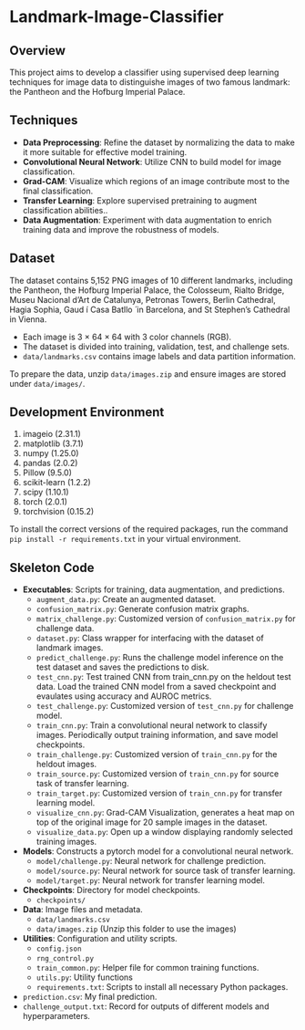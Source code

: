 # Landmark-Image-Classifier

## Overview
This project aims to develop a classifier using supervised deep learning techniques for image data to distinguishe images of two famous landmark: the Pantheon and the Hofburg Imperial Palace.

## Techniques
- **Data Preprocessing**: Refine the dataset by normalizing the data to make it more suitable for effective model training.
- **Convolutional Neural Network**: Utilize CNN to build model for image classification.
- **Grad-CAM**: Visualize which regions of an image contribute most to the final classification.
- **Transfer Learning**: Explore supervised pretraining to augment classification abilities..
- **Data Augmentation**: Experiment with data augmentation to enrich training data and improve the robustness of models. 

## Dataset
The dataset contains 5,152 PNG images of 10 different landmarks, including the Pantheon, the Hofburg Imperial Palace, the Colosseum, Rialto Bridge, Museu Nacional d’Art de Catalunya, Petronas Towers, Berlin Cathedral, Hagia Sophia, Gaud ́ı Casa Batllo ́ in Barcelona, and St Stephen’s Cathedral in Vienna.
- Each image is 3 × 64 × 64 with 3 color channels (RGB).
- The dataset is divided into training, validation, test, and challenge sets.
- `data/landmarks.csv` contains image labels and data partition information.

To prepare the data, unzip `data/images.zip` and ensure images are stored under `data/images/`.


## Development Environment
1. imageio (2.31.1)
2. matplotlib (3.7.1)
3. numpy (1.25.0)
4. pandas (2.0.2)
5. Pillow (9.5.0)
6. scikit-learn (1.2.2)
7. scipy (1.10.1)
8. torch (2.0.1)
9. torchvision (0.15.2)

To install the correct versions of the required packages, run the command `pip install -r requirements.txt` in your virtual environment.

## Skeleton Code
- **Executables**: Scripts for training, data augmentation, and predictions.
  - `augment_data.py`: Create an augmented dataset.
  - `confusion_matrix.py`: Generate confusion matrix graphs.
  - `matrix_challenge.py`: Customized version of `confusion_matrix.py` for challenge data.
  - `dataset.py`: Class wrapper for interfacing with the dataset of landmark images.
  - `predict_challenge.py`: Runs the challenge model inference on the test dataset and saves the
    predictions to disk.
  - `test_cnn.py`: Test trained CNN from train_cnn.py on the heldout test data. Load the trained CNN model from a saved checkpoint and evaulates using accuracy and AUROC metrics.
  - `test_challenge.py`: Customized version of `test_cnn.py` for challenge model.
  - `train_cnn.py`: Train a convolutional neural network to classify images. Periodically output training information, and save model checkpoints.
  - `train_challenge.py`: Customized version of `train_cnn.py` for the heldout images.
  - `train_source.py`: Customized version of `train_cnn.py` for source task of transfer learning.
  - `train_target.py`: Customized version of `train_cnn.py` for transfer learning model.
  - `visualize_cnn.py`: Grad-CAM Visualization, generates a heat map on top of the original image for 20 sample images in the dataset.
  - `visualize_data.py`: Open up a window displaying randomly selected training images.
- **Models**: Constructs a pytorch model for a convolutional neural network.
  - `model/challenge.py`: Neural network for challenge prediction.
  - `model/source.py`: Neural network for source task of transfer learning.
  - `model/target.py`: Neural network for transfer learning model.
- **Checkpoints**: Directory for model checkpoints.
  - `checkpoints/`
- **Data**: Image files and metadata.
  - `data/landmarks.csv`
  - `data/images.zip` (Unzip this folder to use the images)
- **Utilities**: Configuration and utility scripts.
  - `config.json`
  - `rng_control.py`
  - `train_common.py`: Helper file for common training functions.
  - `utils.py`: Utility functions
  - `requirements.txt`: Scripts to install all necessary Python packages.
- `prediction.csv`: My final prediction.
- `challenge_output.txt`: Record for outputs of different models and hyperparameters.
